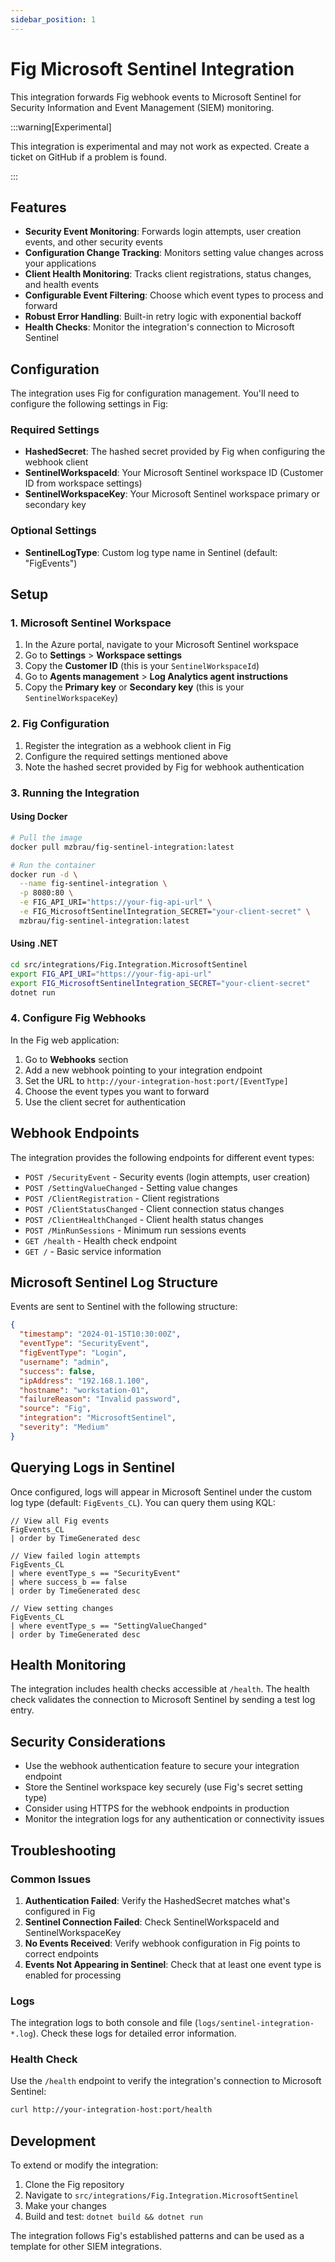 ```yaml
---
sidebar_position: 1
---
```


# Fig Microsoft Sentinel Integration

This integration forwards Fig webhook events to Microsoft Sentinel for Security Information and Event Management (SIEM) monitoring.

:::warning[Experimental]

This integration is experimental and may not work as expected. Create a ticket on GitHub if a problem is found.

:::

## Features

- **Security Event Monitoring**: Forwards login attempts, user creation events, and other security events
- **Configuration Change Tracking**: Monitors setting value changes across your applications
- **Client Health Monitoring**: Tracks client registrations, status changes, and health events
- **Configurable Event Filtering**: Choose which event types to process and forward
- **Robust Error Handling**: Built-in retry logic with exponential backoff
- **Health Checks**: Monitor the integration's connection to Microsoft Sentinel

## Configuration

The integration uses Fig for configuration management. You'll need to configure the following settings in Fig:

### Required Settings

- **HashedSecret**: The hashed secret provided by Fig when configuring the webhook client
- **SentinelWorkspaceId**: Your Microsoft Sentinel workspace ID (Customer ID from workspace settings)
- **SentinelWorkspaceKey**: Your Microsoft Sentinel workspace primary or secondary key

### Optional Settings

- **SentinelLogType**: Custom log type name in Sentinel (default: "FigEvents")

## Setup

### 1. Microsoft Sentinel Workspace

1. In the Azure portal, navigate to your Microsoft Sentinel workspace
2. Go to **Settings** > **Workspace settings**
3. Copy the **Customer ID** (this is your `SentinelWorkspaceId`)
4. Go to **Agents management** > **Log Analytics agent instructions**
5. Copy the **Primary key** or **Secondary key** (this is your `SentinelWorkspaceKey`)

### 2. Fig Configuration

1. Register the integration as a webhook client in Fig
2. Configure the required settings mentioned above
3. Note the hashed secret provided by Fig for webhook authentication

### 3. Running the Integration

#### Using Docker

```bash
# Pull the image
docker pull mzbrau/fig-sentinel-integration:latest

# Run the container
docker run -d \
  --name fig-sentinel-integration \
  -p 8080:80 \
  -e FIG_API_URI="https://your-fig-api-url" \
  -e FIG_MicrosoftSentinelIntegration_SECRET="your-client-secret" \
  mzbrau/fig-sentinel-integration:latest
```

#### Using .NET

```bash
cd src/integrations/Fig.Integration.MicrosoftSentinel
export FIG_API_URI="https://your-fig-api-url"
export FIG_MicrosoftSentinelIntegration_SECRET="your-client-secret"
dotnet run
```

### 4. Configure Fig Webhooks

In the Fig web application:
1. Go to **Webhooks** section
2. Add a new webhook pointing to your integration endpoint
3. Set the URL to `http://your-integration-host:port/[EventType]`
4. Choose the event types you want to forward
5. Use the client secret for authentication

## Webhook Endpoints

The integration provides the following endpoints for different event types:

- `POST /SecurityEvent` - Security events (login attempts, user creation)
- `POST /SettingValueChanged` - Setting value changes
- `POST /ClientRegistration` - Client registrations
- `POST /ClientStatusChanged` - Client connection status changes
- `POST /ClientHealthChanged` - Client health status changes
- `POST /MinRunSessions` - Minimum run sessions events
- `GET /health` - Health check endpoint
- `GET /` - Basic service information

## Microsoft Sentinel Log Structure

Events are sent to Sentinel with the following structure:

```json
{
  "timestamp": "2024-01-15T10:30:00Z",
  "eventType": "SecurityEvent",
  "figEventType": "Login",
  "username": "admin",
  "success": false,
  "ipAddress": "192.168.1.100",
  "hostname": "workstation-01",
  "failureReason": "Invalid password",
  "source": "Fig",
  "integration": "MicrosoftSentinel",
  "severity": "Medium"
}
```

## Querying Logs in Sentinel

Once configured, logs will appear in Microsoft Sentinel under the custom log type (default: `FigEvents_CL`). You can query them using KQL:

```kql
// View all Fig events
FigEvents_CL
| order by TimeGenerated desc

// View failed login attempts
FigEvents_CL
| where eventType_s == "SecurityEvent"
| where success_b == false
| order by TimeGenerated desc

// View setting changes
FigEvents_CL
| where eventType_s == "SettingValueChanged"
| order by TimeGenerated desc
```

## Health Monitoring

The integration includes health checks accessible at `/health`. The health check validates the connection to Microsoft Sentinel by sending a test log entry.

## Security Considerations

- Use the webhook authentication feature to secure your integration endpoint
- Store the Sentinel workspace key securely (use Fig's secret setting type)
- Consider using HTTPS for the webhook endpoints in production
- Monitor the integration logs for any authentication or connectivity issues

## Troubleshooting

### Common Issues

1. **Authentication Failed**: Verify the HashedSecret matches what's configured in Fig
2. **Sentinel Connection Failed**: Check SentinelWorkspaceId and SentinelWorkspaceKey
3. **No Events Received**: Verify webhook configuration in Fig points to correct endpoints
4. **Events Not Appearing in Sentinel**: Check that at least one event type is enabled for processing

### Logs

The integration logs to both console and file (`logs/sentinel-integration-*.log`). Check these logs for detailed error information.

### Health Check

Use the `/health` endpoint to verify the integration's connection to Microsoft Sentinel:

```bash
curl http://your-integration-host:port/health
```

## Development

To extend or modify the integration:

1. Clone the Fig repository
2. Navigate to `src/integrations/Fig.Integration.MicrosoftSentinel`
3. Make your changes
4. Build and test: `dotnet build && dotnet run`

The integration follows Fig's established patterns and can be used as a template for other SIEM integrations.